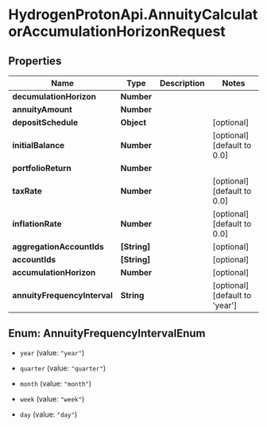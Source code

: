 # HydrogenProtonApi.AnnuityCalculatorAccumulationHorizonRequest

## Properties
Name | Type | Description | Notes
------------ | ------------- | ------------- | -------------
**decumulationHorizon** | **Number** |  | 
**annuityAmount** | **Number** |  | 
**depositSchedule** | **Object** |  | [optional] 
**initialBalance** | **Number** |  | [optional] [default to 0.0]
**portfolioReturn** | **Number** |  | 
**taxRate** | **Number** |  | [optional] [default to 0.0]
**inflationRate** | **Number** |  | [optional] [default to 0.0]
**aggregationAccountIds** | **[String]** |  | [optional] 
**accountIds** | **[String]** |  | [optional] 
**accumulationHorizon** | **Number** |  | [optional] 
**annuityFrequencyInterval** | **String** |  | [optional] [default to 'year']


<a name="AnnuityFrequencyIntervalEnum"></a>
## Enum: AnnuityFrequencyIntervalEnum


* `year` (value: `"year"`)

* `quarter` (value: `"quarter"`)

* `month` (value: `"month"`)

* `week` (value: `"week"`)

* `day` (value: `"day"`)




